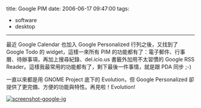 title: Google PIM
date: 2006-06-17 09:47:00
tags: 
- software
- desktop
---

最近 Google Calendar 也加入 Google Personalized 行列之後，又找到了 Google Todo 的 widget，這樣一來所有 PIM 的功能都有了：電子郵件、行事曆、待辦事項，再加上搜尋紀錄、del.icio.us 書籤外加用不太習慣的 Google RSS Reader。這樣我最常用的功能都有了，剩下最後一件事情，就是跟 PDA 同步 ;-)

一直以來都是用 GNOME Project 底下的 Evolution，但 Google Personalized 卻提供了更完備、方便的功能與特性。再見啦！Evolution!

[![screenshot-google-ig](http://static.flickr.com/77/168620783_1e6c8e7654.jpg)](http://www.flickr.com/photos/yurenju/168620783/ "Photo Sharing")